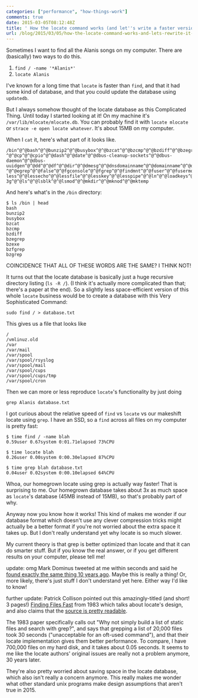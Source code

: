 ```yaml
---
categories: ["performance", "how-things-work"]
comments: true
date: 2015-03-05T08:12:48Z
title: ' How the locate command works (and let''s write a faster version in one minute!)'
url: /blog/2015/03/05/how-the-locate-command-works-and-lets-rewrite-it-in-one-minute/
---
```


Sometimes I want to find all the Alanis songs on my computer. There are
(basically) two ways to do this.

1. `find / -name '*Alanis*'`
2. `locate Alanis`

I've known for a long time that `locate` is faster than `find`, and that it had
some kind of database, and that you could update the database using `updatedb`.

But I always somehow thought of the locate database as this Complicated Thing.
Until today I started looking at it! On my machine it's
`/var/lib/mlocate/mlocate.db`. You can probably find it with `locate mlocate`
or `strace -e open locate whatever`. It's about 15MB on my computer.

When I `cat` it, here's what part of it looks like.

```
/bin^@^@bash^@^@bunzip2^@^@busybox^@^@bzcat^@^@bzcmp^@^@bzdiff^@^@bzegrep^@^@bzexe^@^@bzfgrep^@^@bzgrep^@^@bzip2^@^@bzip2recover^@^@bzless^@^@bzmore^@^@cat^@^@chacl^@^@chgrp^@^@chmod^@^@chown^@^@chvt
^@^@cp^@^@cpio^@^@dash^@^@date^@^@dbus-cleanup-sockets^@^@dbus-daemon^@^@dbus-uuidgen^@^@dd^@^@df^@^@dir^@^@dmesg^@^@dnsdomainname^@^@domainname^@^@dumpkeys^@^@echo^@^@ed
^@^@egrep^@^@false^@^@fgconsole^@^@fgrep^@^@findmnt^@^@fuser^@^@fusermount^@^@getfacl^@^@grep^@^@gunzip^@^@gzexe^@^@gzip^@^@hostname^@^@ip^@^@kbd_mode^@^@kill^@^@kmod^@^@
less^@^@lessecho^@^@lessfile^@^@lesskey^@^@lesspipe^@^@ln^@^@loadkeys^@^@login^@^@loginctl^@^@lowntfs-3g^@^@ls^@^@lsblk^@^@lsmod^@^@mkdir^@^@mknod^@^@mktemp
```

And here's what's in the `/bin` directory:

```
$ ls /bin | head
bash
bunzip2
busybox
bzcat
bzcmp
bzdiff
bzegrep
bzexe
bzfgrep
bzgrep
```

COINCIDENCE THAT ALL OF THESE WORDS ARE THE SAME? I THINK NOT!

It turns out that the locate database is basically just a huge recursive
directory listing (`ls -R /`). (I think it's actually more complicated than
that; there's a paper at the end). So a slightly less space-efficient version
of this whole `locate` business would be to create a database with this Very
Sophisticated Command:

```
sudo find / > database.txt
```

This gives us a file that looks like

```
/
/vmlinuz.old
/var
/var/mail
/var/spool
/var/spool/rsyslog
/var/spool/mail
/var/spool/cups
/var/spool/cups/tmp
/var/spool/cron
```

Then we can more or less reproduce `locate`'s functionality by just doing

```
grep Alanis database.txt

```

I got curious about the relative speed of `find` vs `locate` vs our makeshift
locate using `grep`. I have an SSD, so a `find` across all files on my computer
is pretty fast:

```
$ time find / -name blah
0.59user 0.67system 0:01.71elapsed 73%CPU
```

```
$ time locate blah
0.26user 0.00system 0:00.30elapsed 87%CPU
```

```
$ time grep blah database.txt
0.04user 0.02system 0:00.10elapsed 64%CPU
```

Whoa, our homegrown locate using grep is actually way faster! That is
surprising to me. Our homegrown database takes about 3x as much space as
`locate`'s database (45MB instead of 15MB), so that's probably part of why.

Anyway now you know how it works! This kind of makes me wonder if our database
format which doesn't use any clever compression tricks might actually be a
better format if you're not worried about the extra space it takes up. But I
don't really understand yet why locate is so much slower. 

My current theory is that grep is better optimized than locate and that it can
do smarter stuff. But if you know the real answer, or if you get different
results on your computer, please tell me!

update: omg Mark Dominus tweeted at me within seconds and said he [found exactly the same thing 10 years ago](http://perl.plover.com/classes/mybin/samples/slide077.html). Maybe this is really a thing! Or, more likely, there's just stuff I don't understand yet here. Either way I'd like to know!

further update: Patrick Collison pointed out this amazingly-titled (and short! 3 pages!)
[Finding Files Fast](http://www.eecs.berkeley.edu/Pubs/TechRpts/1983/CSD-83-148.pdf)
from 1983 which talks about locate's design, and also claims that the 
[source is pretty readable](http://ftp3.usa.openbsd.org/pub/OpenBSD/src/usr.bin/locate/).

The 1983 paper specifically calls out "Why not simply build a list of static
files and search with grep?", and says that grepping a list of 20,000 files
took 30 seconds ("unacceptable for an oft-used command"), and that their locate
implementation gives them better performance. To compare, I have 700,000 files
on my hard disk, and it takes about 0.05 seconds. It seems to me like the
locate authors' original issues are really not a problem anymore, 30 years
later.

They're also pretty worried about saving space in the locate database, which
also isn't really a concern anymore. This really makes me wonder what other
standard unix programs make design assumptions that aren't true in 2015.

